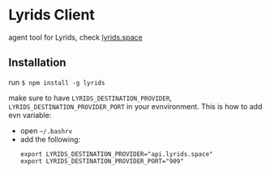 # Lyrids Client
agent tool for Lyrids, check [lyrids.space](https://lyrids.space)

## Installation

run `$ npm install -g lyrids`

make sure to have `LYRIDS_DESTINATION_PROVIDER`, `LYRIDS_DESTINATION_PROVIDER_PORT` in your evnvironment.
This is how to add evn variable:

- open `~/.bashrv`
- add the following:
  ```
  export LYRIDS_DESTINATION_PROVIDER="api.lyrids.space"
  export LYRIDS_DESTINATION_PROVIDER_PORT="909"
  ```
